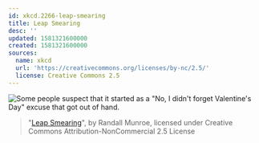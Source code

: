 ```yaml
---
id: xkcd.2266-leap-smearing
title: Leap Smearing
desc: ''
updated: 1581321600000
created: 1581321600000
sources:
  name: xkcd
  url: 'https://creativecommons.org/licenses/by-nc/2.5/'
  license: Creative Commons 2.5
---
```

![Some people suspect that it started as a "No, I didn't forget Valentine's Day" excuse that got out of hand.](https://imgs.xkcd.com/comics/leap_smearing.png)
> "[Leap Smearing](https://xkcd.com/2266/)", by Randall Munroe, licensed under Creative Commons Attribution-NonCommercial 2.5 License
